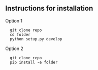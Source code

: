 ## Instructions for installation
Option 1
```
  git clone repo
  cd folder
  python setup.py develop
```

Option 2
```
  git clone repo
  pip install -e folder
```
